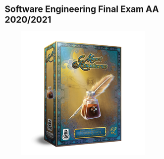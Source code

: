 # Software Engineering Final Exam AA 2020/2021

<p align="center">
<img src="src/main/resources/ReadMe/scatola.png" alt="Logo" width="400" height="400">
</p>
